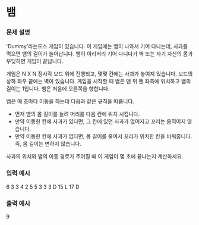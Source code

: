 # 뱀

### 문제 설명
'Dummy'라는도스 게임이 있습니다. 이 게임에는 뱀이 나와서 기어 다니는데, 사과를 먹으면 뱀의 길이가 늘어납니다. 뱀이 이리저리 기어 다니다가 벽 또는 자기 자신의 몸과 부딪히면 게임이 끝납니다. 

게임은 N X N 정사각 보드 위에 진행되고, 몇몇 칸에는 사과가 놓여져 있습니다. 보드의 상하 좌우 끝에는 벽이 있습니다. 게임을 시작할 때 뱀은 맨 위 맨 좌측에 위치하고 뱀의 길이는 1입니다. 뱀은 처음에 오른쪽을 향합니다.

뱀은 매 초마다 이동을 하는데 다음과 같은 규칙을 따릅니다.

- 먼저 뱀의 몸 길이를 늘려 머리를 다음 칸에 위치 시킵니다.
- 만약 이동한 칸에 사과가 있다면, 그 칸에 있던 사과가 없어지고 꼬리는 움직이지 않습니다.
- 만약 이동한 칸에 사과가 없다면, 몸 길이를 줄여서 꼬리가 위치한 칸을 비워줍니다. 즉, 몸 길이는 변하지 않습니다. 

사과의 위치와 뱀의 이동 경로가 주어질 때 이 게임이 몇 초에 끝나는지 계산하세요.

### 입력 예시 
6
3
3 4
2 5
5 3
3
3 D
15 L
17 D

### 출력 예시 
9



